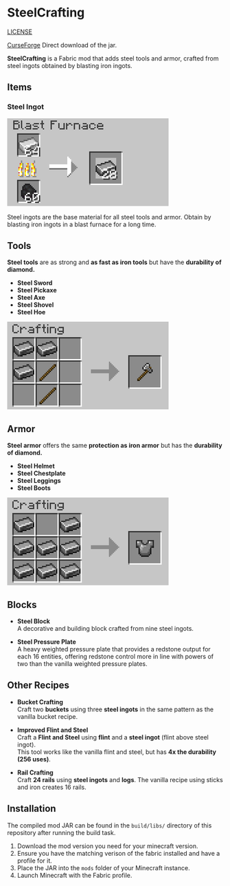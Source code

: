 # SteelCrafting

[LICENSE](LICENSE.md)

[CurseForge](https://www.curseforge.com/minecraft/mc-mods/steelcrafting) Direct download of the jar.

**SteelCrafting** is a Fabric mod that adds steel tools and armor, crafted from steel ingots obtained by blasting iron ingots.

## Items

### Steel Ingot

![Steel Ingot Recipe](images/blasting_steel.png)

Steel ingots are the base material for all steel tools and armor.
Obtain by blasting iron ingots in a blast furnace for a long time. 


## Tools

**Steel tools** are as strong and **as fast as iron tools** but have the **durability of diamond.**

- **Steel Sword**  
- **Steel Pickaxe**  
- **Steel Axe**  
- **Steel Shovel**  
- **Steel Hoe**  


![Steel Tool Recipe](images/crafting_axe.png)


## Armor

**Steel armor** offers the same **protection as iron armor** but has the **durability of diamond.**

- **Steel Helmet**  
- **Steel Chestplate**  
- **Steel Leggings**  
- **Steel Boots**  


![Steel Armor Recipe](images/crafting_chesplate.png)

## Blocks

- **Steel Block**  
  A decorative and building block crafted from nine steel ingots.

- **Steel Pressure Plate**  
  A heavy weighted pressure plate that provides a redstone output for each 16 entities, offering redstone control more in line with powers of two than the vanilla weighted pressure plates.


## Other Recipes


- **Bucket Crafting**  
  Craft two **buckets** using three **steel ingots** in the same pattern as the vanilla bucket recipe.  

- **Improved Flint and Steel**  
  Craft a **Flint and Steel** using **flint** and a **steel ingot** (flint above steel ingot).  
  This tool works like the vanilla flint and steel, but has **4x the durability (256 uses)**.
  
- **Rail Crafting**  
  Craft **24 rails** using **steel ingots** and **logs**.
  The vanilla recipe using sticks and iron creates 16 rails.

## Installation

The compiled mod JAR can be found in the `build/libs/` directory of this repository after running the build task.

1. Download the mod version you need for your minecraft version.
2. Ensure you have the matching verison of the fabric installed and have a profile for it.
3. Place the JAR into the `mods` folder of your Minecraft instance.  
4. Launch Minecraft with the Fabric profile. 